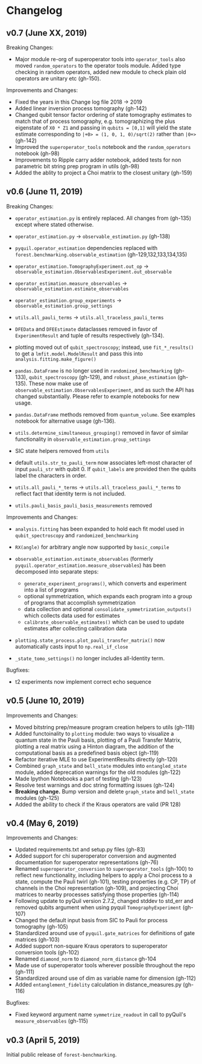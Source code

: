 Changelog
=========

v0.7 (June XX, 2019)
--------------------
Breaking Changes:

- Major module re-org of superoperator tools into `operator_tools` also moved `random_operators` to the operator tools module. Added type checking in random operators, added new module to check plain old operators are unitary etc (gh-150).

Improvements and Changes:

- Fixed the years in this Change log file 2018 -> 2019
- Added linear inversion process tomography (gh-142)
- Changed qubit tensor factor ordering of state tomography estimates to match that of process tomography, e.g. 
tomographizing the plus eigenstate of `X0 * Z1` and passing in `qubits = [0,1]` will yield the state 
estimate corresponding to `|+0> = (1, 0, 1, 0)/sqrt(2)` rather than `|0+>` (gh-142)
- Improved the `superoperator_tools` notebook and the `random_operators` notebook (gh-98)
- Improvements to Ripple carry adder notebook, added tests for non parametric bit string 
prep program in utils (gh-98)
- Added the ablity to project a Choi matrix to the closest unitary (gh-159)

v0.6 (June 11, 2019)
--------------------
Breaking Changes:

- `operator_estimation.py` is entirely replaced. All changes from (gh-135) except where stated otherwise.

- `operator_estimation.py` -> `observable_estimation.py` (gh-138)

- `pyquil.operator_estimation` dependencies replaced with `forest.benchmarking.observable_estimation` (gh-129,132,133,134,135)

- `operator_estimation.TomographyExperiment.out_op` -> `observable_estimation.ObservablesExperiment.out_observable`

- `operator_estimation.measure_observables` -> `observable_estimation.estimate_observables`

- `operator_estimation.group_experiments` -> `observable_estimation.group_settings`

- `utils.all_pauli_terms` -> `utils.all_traceless_pauli_terms` 

- `DFEData` and `DFEEstimate` dataclasses removed in favor of `ExperimentResult` and tuple of results respectively (gh-134).

- plotting moved out of `qubit_spectroscopy`; instead, use `fit_*_results()` to get a `lmfit.model.ModelResult` and pass this into `analysis.fitting.make_figure()`

- `pandas.DataFrame` is no longer used in `randomized_benchmarking` (gh-133), `qubit_spectroscopy` (gh-129), and `robust_phase_estimation` (gh-135). These now make use of `observable_estimation.ObservablesExperiment`, and as such the API has changed substantially. Please refer to example notebooks for new usage.

- `pandas.DataFrame` methods removed from `quantum_volume`. See examples notebook for alternative usage (gh-136). 

- `utils.determine_simultaneous_grouping()` removed in favor of similar functionality in `observable_estimation.group_settings`

- SIC state helpers removed from `utils`

- default `utils.str_to_pauli_term` now associates left-most character of input `pauli_str` with qubit 0. If `qubit_labels` are provided then the qubits label the characters in order.  

- `utils.all_pauli_*_terms` -> `utils.all_traceless_pauli_*_terms` to reflect fact that identity term is not included.

- `utils.pauli_basis_pauli_basis_measurements` removed

Improvements and Changes:

- `analysis.fitting` has been expanded to hold each fit model used in `qubit_spectroscopy` and `randomized_benchmarking`

- `RX(angle)` for arbitrary angle now supported by `basic_compile`

- `observable_estimation.estimate_observables` (formerly `pyquil.operator_estimation.measure_observables`) has been decomposed into separate steps:
    - `generate_experiment_programs()`, which converts and experiment into a list of programs
    - optional symmetrization, which expands each program into a group of programs that accomplish symmetrization
    - data collection and optional `consolidate_symmetrization_outputs()` which collects data used for estimates
    - `calibrate_observable_estimates()` which can be used to update estimates after collecting calibration data
   
- `plotting.state_process.plot_pauli_transfer_matrix()` now automatically casts input to `np.real_if_close` 

- `_state_tomo_settings()` no longer includes all-Identity term.


Bugfixes:

- t2 experiments now implement correct echo sequence

v0.5 (June 10, 2019)
--------------------
Improvements and Changes:

- Moved bitstring prep/measure program creation helpers to utils (gh-118)
- Added functoinality to `plotting` module: two ways to visualize a quantum state in the Pauli basis, plotting of a Pauli Transfer Matrix, plotting a real matrix using a Hinton diagram, the addition of the computational basis as a predefined basis object (gh-119)
- Refactor iterative MLE to use ExperimentResults directly (gh-120)
- Combined `graph_state` and `bell_state` modules into `entangled_state` module, added deprecation warnings for the old modules (gh-122)
- Made Ipython Notebooks a part of testing (gh-123) 
- Resolve test warnings and doc string formatting issues (gh-124)
- **Breaking change.** Bump version and delete `graph_state` and `bell_state` modules (gh-125)
- Added the ability to check if the Kraus operators are valid (PR 128)


v0.4 (May 6, 2019)
------------------

Improvements and Changes:

- Updated requirements.txt and setup.py files (gh-83)
- Added support for chi superoperator conversion and augmented documentation for
  superoperator representations (gh-76)
- Renamed `superoperator_conversion` to `superoperator_tools` (gh-100) to reflect
  new functionality, including helpers to apply a Choi process to a state, compute
  the Pauli twirl (gh-101), testing properties (e.g. CP, TP) of channels in the Choi
  representation (gh-109), and projecting Choi matrices to nearby processes satisfying
  those properties (gh-114)
- Following update to pyQuil version 2.7.2, changed stddev to std_err and removed qubits
  argument when using pyquil `TomographyExperiment` (gh-107)
- Changed the default input basis from SIC to Pauli for process tomography (gh-105)
- Standardized around use of `pyquil.gate_matrices` for definitions of gate matrices (gh-103)
- Added support non-square Kraus operators to superoperator conversion tools (gh-102)
- Renamed `diamond_norm` to `diamond_norm_distance` gh-104
- Made use of superoperator tools wherever possible throughout the repo (gh-111)
- Standardized around use of dim as variable name for dimension (gh-112)
- Added `entanglement_fidelity` calculation in distance_measures.py (gh-116)

Bugfixes:

- Fixed keyword argument name `symmetrize_readout` in call to pyQuil's
  `measure_observables` (gh-115)

v0.3 (April 5, 2019)
--------------------

Initial public release of `forest-benchmarking`.
